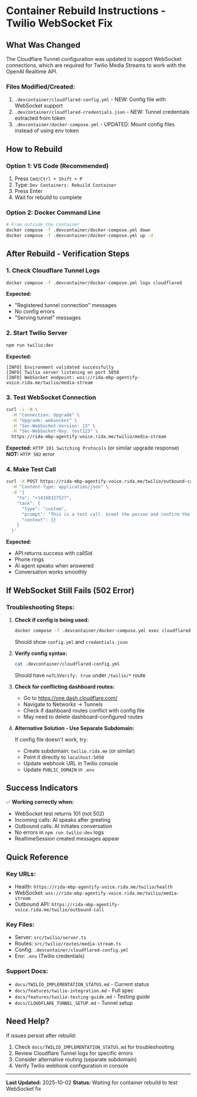# Container Rebuild Instructions - Twilio WebSocket Fix

## What Was Changed

The Cloudflare Tunnel configuration was updated to support WebSocket connections, which are required for Twilio Media Streams to work with the OpenAI Realtime API.

### Files Modified/Created:
1. `.devcontainer/cloudflared-config.yml` - NEW: Config file with WebSocket support
2. `.devcontainer/cloudflared-credentials.json` - NEW: Tunnel credentials extracted from token
3. `.devcontainer/docker-compose.yml` - UPDATED: Mount config files instead of using env token

## How to Rebuild

### Option 1: VS Code (Recommended)
1. Press `Cmd/Ctrl + Shift + P`
2. Type: `Dev Containers: Rebuild Container`
3. Press Enter
4. Wait for rebuild to complete

### Option 2: Docker Command Line
```bash
# From outside the container
docker compose -f .devcontainer/docker-compose.yml down
docker compose -f .devcontainer/docker-compose.yml up -d
```

## After Rebuild - Verification Steps

### 1. Check Cloudflare Tunnel Logs
```bash
docker compose -f .devcontainer/docker-compose.yml logs cloudflared
```

**Expected:**
- "Registered tunnel connection" messages
- No config errors
- "Serving tunnel" messages

### 2. Start Twilio Server
```bash
npm run twilio:dev
```

**Expected:**
```
[INFO] Environment validated successfully
[INFO] Twilio server listening on port 5050
[INFO] WebSocket endpoint: wss://rida-mbp-agentify-voice.rida.me/twilio/media-stream
```

### 3. Test WebSocket Connection
```bash
curl -i -N \
  -H "Connection: Upgrade" \
  -H "Upgrade: websocket" \
  -H "Sec-WebSocket-Version: 13" \
  -H "Sec-WebSocket-Key: test123" \
  https://rida-mbp-agentify-voice.rida.me/twilio/media-stream
```

**Expected:** `HTTP 101 Switching Protocols` (or similar upgrade response)
**NOT:** `HTTP 502` error

### 4. Make Test Call
```bash
curl -X POST https://rida-mbp-agentify-voice.rida.me/twilio/outbound-call \
  -H "Content-Type: application/json" \
  -d '{
    "to": "+14168327527",
    "task": {
      "type": "custom",
      "prompt": "This is a test call. Greet the person and confirm the system is working.",
      "context": {}
    }
  }'
```

**Expected:**
- API returns success with callSid
- Phone rings
- AI agent speaks when answered
- Conversation works smoothly

## If WebSocket Still Fails (502 Error)

### Troubleshooting Steps:

1. **Check if config is being used:**
   ```bash
   docker compose -f .devcontainer/docker-compose.yml exec cloudflared ls -la /etc/cloudflared/
   ```
   Should show `config.yml` and `credentials.json`

2. **Verify config syntax:**
   ```bash
   cat .devcontainer/cloudflared-config.yml
   ```
   Should have `noTLSVerify: true` under `/twilio/*` route

3. **Check for conflicting dashboard routes:**
   - Go to https://one.dash.cloudflare.com/
   - Navigate to Networks → Tunnels
   - Check if dashboard routes conflict with config file
   - May need to delete dashboard-configured routes

4. **Alternative Solution - Use Separate Subdomain:**

   If config file doesn't work, try:
   - Create subdomain: `twilio.rida.me` (or similar)
   - Point it directly to `localhost:5050`
   - Update webhook URL in Twilio console
   - Update `PUBLIC_DOMAIN` in `.env`

## Success Indicators

✅ **Working correctly when:**
- WebSocket test returns 101 (not 502)
- Incoming calls: AI speaks after greeting
- Outbound calls: AI initiates conversation
- No errors in `npm run twilio:dev` logs
- RealtimeSession created messages appear

## Quick Reference

### Key URLs:
- Health: `https://rida-mbp-agentify-voice.rida.me/twilio/health`
- WebSocket: `wss://rida-mbp-agentify-voice.rida.me/twilio/media-stream`
- Outbound API: `https://rida-mbp-agentify-voice.rida.me/twilio/outbound-call`

### Key Files:
- Server: `src/twilio/server.ts`
- Routes: `src/twilio/routes/media-stream.ts`
- Config: `.devcontainer/cloudflared-config.yml`
- Env: `.env` (Twilio credentials)

### Support Docs:
- `docs/TWILIO_IMPLEMENTATION_STATUS.md` - Current status
- `docs/features/twilio-integration.md` - Full spec
- `docs/features/twilio-testing-guide.md` - Testing guide
- `docs/CLOUDFLARE_TUNNEL_SETUP.md` - Tunnel setup

## Need Help?

If issues persist after rebuild:
1. Check `docs/TWILIO_IMPLEMENTATION_STATUS.md` for troubleshooting
2. Review Cloudflare Tunnel logs for specific errors
3. Consider alternative routing (separate subdomain)
4. Verify Twilio webhook configuration in console

---

**Last Updated:** 2025-10-02
**Status:** Waiting for container rebuild to test WebSocket fix
